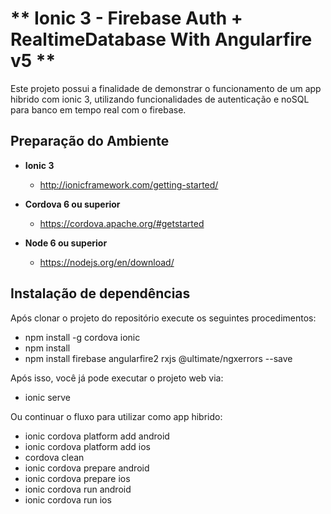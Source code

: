 # ** Ionic 3 - Firebase Auth + RealtimeDatabase With Angularfire v5 **

Este projeto possui a finalidade de demonstrar o funcionamento de um app hibrido com ionic 3, utilizando funcionalidades de autenticação e noSQL para banco em tempo real com o firebase.

## Preparação do Ambiente

* **Ionic 3**
    - http://ionicframework.com/getting-started/

* **Cordova 6 ou superior**
    - https://cordova.apache.org/#getstarted

* **Node 6 ou superior**
    - https://nodejs.org/en/download/


## Instalação de dependências

Após clonar o projeto do repositório execute os seguintes procedimentos:

* npm install -g cordova ionic
* npm install
* npm install firebase angularfire2 rxjs @ultimate/ngxerrors --save

Após isso, você já pode executar o projeto web via:
* ionic serve

Ou continuar o fluxo para utilizar como app hibrido:

* ionic cordova platform add android 
* ionic cordova platform add ios
* cordova clean
* ionic cordova prepare android
* ionic cordova prepare ios
* ionic cordova run android
* ionic cordova run ios

